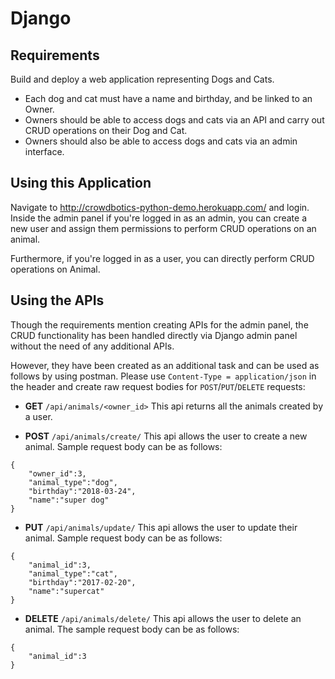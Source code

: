 ﻿# Django

## Requirements
Build and deploy a web application representing Dogs and Cats. 
* Each dog and cat must have a name and birthday, and be linked to an Owner.
* Owners should be able to access dogs and cats via an API and carry out CRUD operations on their Dog and Cat.
* Owners should also be able to access dogs and cats via an admin interface.

## Using this Application
Navigate to http://crowdbotics-python-demo.herokuapp.com/ and login. Inside the admin panel if you're logged in as an admin, you can create a new user and assign them permissions to perform CRUD operations on an animal. 

Furthermore, if you're logged in as a user, you can directly perform CRUD operations on Animal.

## Using the APIs

Though the requirements mention creating APIs for the admin panel, the CRUD functionality has been handled directly via Django admin panel without the need of any additional APIs. 

However, they have been created as an additional task and can be used as follows by using postman. Please use `Content-Type = application/json` in the header and create raw request bodies for `POST`/`PUT`/`DELETE` requests:

* **GET**  `/api/animals/<owner_id>`
This api returns all the animals created by a user.

* **POST** `/api/animals/create/`
This api allows the user to create a new animal. Sample request body can be as follows:
```
{	
	"owner_id":3,
	"animal_type":"dog",
	"birthday":"2018-03-24",
	"name":"super dog"
}
```

* **PUT** `/api/animals/update/`
This api allows the user to update their animal. Sample request body can be as follows:
```
{	
	"animal_id":3,
	"animal_type":"cat",
	"birthday":"2017-02-20",
	"name":"supercat"
}
```

* **DELETE**  `/api/animals/delete/`
This api allows the user to delete an animal. The sample request body can be as follows:
```
{	
	"animal_id":3
}
```
